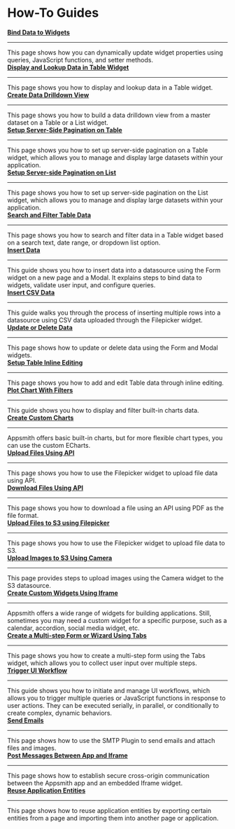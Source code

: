 # How-To Guides

<div className="containerGridSampleApp">
<div className="containerColumnSampleApp columnGrid column-one">
        <div className="containerCol">
            <a href="/core-concepts/building-ui/dynamic-ui"><strong>Bind Data to Widgets</strong></a>
        </div> <hr className="gradient-hr" />
        <div className="containerDescription">This page shows how you can dynamically update widget properties using queries, JavaScript functions, and setter methods.</div>
        <div className="containerTutorialLink"></div>
    </div>
<div className="containerColumnSampleApp columnGrid column-two">
<div className="containerCol">
            <a href="/build-apps/how-to-guides/display-search-and-filter-table-data"><strong>Display and Lookup Data in Table Widget</strong></a>
        </div> <hr className="gradient-hr" />
        <div className="containerDescription">This page shows you how to display and lookup data in a Table widget.</div>
</div>
</div>

<div className="containerGridSampleApp">
    <div className="containerColumnSampleApp columnGrid column-one">
        <div className="containerCol">
           <a href="/build-apps/how-to-guides/create-drill-down-view"><strong>Create Data Drilldown View</strong></a>
        </div><hr className="gradient-hr" />
        <div className="containerDescription">This page shows you how to build a data drilldown view from a master dataset on a Table or a List widget.</div>
    </div>
    <div className="containerColumnSampleApp columnGrid column-two">
        <div className="containerCol">
            <a href="/build-apps/how-to-guides/Server-side-pagination-in-table"><strong>Setup Server-Side Pagination on Table</strong></a>
        </div> <hr className="gradient-hr" />
        <div className="containerDescription">This page shows you how to set up server-side pagination on a Table widget, which allows you to manage and display large datasets within your application.</div>
    </div>
</div>
<div className="containerGridSampleApp">
    <div className="containerColumnSampleApp columnGrid column-one">
    <div className="containerCol">
           <a href="/build-apps/how-to-guides/Setup-Server-side-Pagination-on-List"><strong>Setup Server-side Pagination on List</strong></a>
        </div><hr className="gradient-hr" />
        <div className="containerDescription">This page shows you how to set up server-side pagination on the List widget, which allows you to manage and display large datasets within your application.</div>
          </div>
    <div className="containerColumnSampleApp columnGrid column-two">
        <div className="containerCol">
            <a href="/build-apps/how-to-guides/search-and-filter-table-data"><strong>Search and Filter Table Data</strong></a>
        </div> <hr className="gradient-hr" />
        <div className="containerDescription">This page shows you how to search and filter data in a Table widget based on a search text, date range, or dropdown list option.</div>
    </div>
</div>

<div className="containerGridSampleApp">
    <div className="containerColumnSampleApp columnGrid column-one">
        <div className="containerCol">
            <a href="/build-apps/how-to-guides/insert-data"><strong>Insert Data</strong></a>
        </div> <hr className="gradient-hr" />
        <div className="containerDescription">This guide shows you how to insert data into a datasource using the Form widget on a new page and a Modal. It explains steps to bind data to widgets, validate user input, and configure queries.</div>
    </div>
     <div className="containerColumnSampleApp columnGrid column-two">
        <div className="containerCol">
           <a href="/build-apps/how-to-guides/Upload-CSV-Data-to-Table"><strong>Insert CSV Data</strong></a>
        </div><hr className="gradient-hr" />
        <div className="containerDescription">This guide walks you through the process of inserting multiple rows into a datasource using CSV data uploaded through the Filepicker widget.</div>
    </div>
</div>

<div className="containerGridSampleApp">
    <div className="containerColumnSampleApp columnGrid column-one">
    <div className="containerCol">
            <a href="/build-apps/how-to-guides/submit-form-data"><strong>Update or Delete Data</strong></a>
        </div> <hr className="gradient-hr" />
        <div className="containerDescription">This page shows how to update or delete data using the Form and Modal widgets.</div>
    </div>
    <div className="containerColumnSampleApp columnGrid column-two">
        <div className="containerCol">
           <a href="/reference/widgets/table/inline-editing"><strong>Setup Table Inline Editing</strong></a>
        </div><hr className="gradient-hr" />
        <div className="containerDescription">This page shows you how to add and edit Table data through inline editing.</div>
    </div>
</div>

<div className="containerGridSampleApp">
    <div className="containerColumnSampleApp columnGrid column-one">
        <div className="containerCol">
            <a href="/build-apps/how-to-guides/Display-and-filter-chart-data"><strong>Plot Chart With Filters</strong></a>
        </div> <hr className="gradient-hr" />
        <div className="containerDescription">This guide shows you how to display and filter built-in charts data.</div>
    </div>
    <div className="containerColumnSampleApp columnGrid column-two">
        <div className="containerCol">
           <a href="/build-apps/how-to-guides/create-custom-charts"><strong>Create Custom Charts</strong></a>
        </div><hr className="gradient-hr" />
        <div className="containerDescription">Appsmith offers basic built-in charts, but for more flexible chart types, you can use the custom ECharts.</div>
    </div>
</div>

<div className="containerGridSampleApp">
    <div className="containerColumnSampleApp columnGrid column-one">
        <div className="containerCol">
            <a href="/build-apps/how-to-guides/Send-Filepicker-Data-with-API-Requests"><strong>Upload Files Using API</strong></a>
        </div> <hr className="gradient-hr" />
        <div className="containerDescription">This page shows you how to use the Filepicker widget to upload file data using API.</div>
    </div>
    <div className="containerColumnSampleApp columnGrid column-two">
        <div className="containerCol">
           <a href="/connect-data/how-to-guides/how-to-download-files-using-api"><strong>Download Files Using API</strong></a>
        </div><hr className="gradient-hr" />
        <div className="containerDescription">This page shows you how to download a file using an API using PDF as the file format. </div>
    </div>
</div>

<div className="containerGridSampleApp">
    <div className="containerColumnSampleApp columnGrid column-one">
        <div className="containerCol">
            <a href="/connect-data/how-to-guides/how-to-upload-to-s3"><strong>Upload Files to S3 using Filepicker</strong></a>
        </div> <hr className="gradient-hr" />
        <div className="containerDescription">This page shows you how to use the Filepicker widget to upload file data to S3.</div>
    </div>
    <div className="containerColumnSampleApp columnGrid column-two">
        <div className="containerCol">
           <a href="/connect-data/how-to-guides/how-to-use-the-camera-image-widget-to-upload-download-images"><strong>Upload Images to S3 Using Camera</strong></a>
        </div><hr className="gradient-hr" />
        <div className="containerDescription">This page provides steps to upload images using the Camera widget to the S3 datasource.</div>
    </div>
</div>

<div className="containerGridSampleApp">
    <div className="containerColumnSampleApp columnGrid column-one">
        <div className="containerCol">
            <a href="/build-apps/how-to-guides/Create-Custom-Widgets-Using-Iframe"><strong>Create Custom Widgets Using Iframe</strong></a>
        </div> <hr className="gradient-hr" />
        <div className="containerDescription">Appsmith offers a wide range of widgets for building applications. Still, sometimes you may need a custom widget for a specific purpose, such as a calendar, accordion, social media widget, etc.</div>
    </div>
    <div className="containerColumnSampleApp columnGrid column-two">
<div className="containerCol">
           <a href="/build-apps/how-to-guides/Multi-step-Form-or-Wizard-Using-Tabs"><strong>Create a Multi-step Form or Wizard Using Tabs</strong></a>
        </div><hr className="gradient-hr" />
        <div className="containerDescription">This page shows you how to create a multi-step form using the Tabs widget, which allows you to collect user input over multiple steps.</div>
</div>
</div>

<div className="containerGridSampleApp">
<div className="containerColumnSampleApp columnGrid column-one">
        <div className="containerCol">
            <a href="/core-concepts/writing-code/ui-actions"><strong>Trigger UI Workflow</strong></a>
        </div> <hr className="gradient-hr" />
        <div className="containerDescription">This guide shows you how to initiate and manage UI workflows, which allows you to trigger multiple queries or JavaScript functions in response to user actions. They can be executed serially, in parallel, or conditionally to create complex, dynamic behaviors.</div>
    </div>
<div className="containerColumnSampleApp columnGrid column-two">
         <div className="containerCol">
            <a href="/connect-data/how-to-guides/send-emails-using-the-SMTP-plugin"><strong>Send Emails</strong></a>
        </div> <hr className="gradient-hr" />
        <div className="containerDescription">This page shows how to use the SMTP Plugin to send emails and attach files and images.</div>
    </div>
</div>

<div className="containerGridSampleApp">
    <div className="containerColumnSampleApp columnGrid column-one">
       <div className="containerCol">
            <a href="/build-apps/how-to-guides/Communicate-Between-an-App-and-Iframe"><strong>Post Messages Between App and Iframe</strong></a>
        </div> <hr className="gradient-hr" />
        <div className="containerDescription">This page shows how to establish secure cross-origin communication between the Appsmith app and an embedded Iframe widget.</div>
    </div>
    <div className="containerColumnSampleApp columnGrid column-two">
 <div className="containerCol">
            <a href="/build-apps/how-to-guides/import-export-app-entities"><strong>Reuse Application Entities</strong></a>
        </div> <hr className="gradient-hr" />
        <div className="containerDescription">This page shows how to reuse application entities by exporting certain entities from a page and importing them into another page or application.</div>
</div>
</div>
